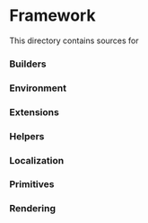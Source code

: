 # Framework

This directory contains sources for 

### Builders

### Environment

### Extensions

### Helpers

### Localization

### Primitives

### Rendering

